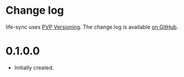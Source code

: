 Change log
==========

life-sync uses [PVP Versioning][1].
The change log is available [on GitHub][2].

[1]: https://pvp.haskell.org
[2]: https://github.com/ChShersh/life-sync/releases
# 0.1.0.0
* Initially created.

